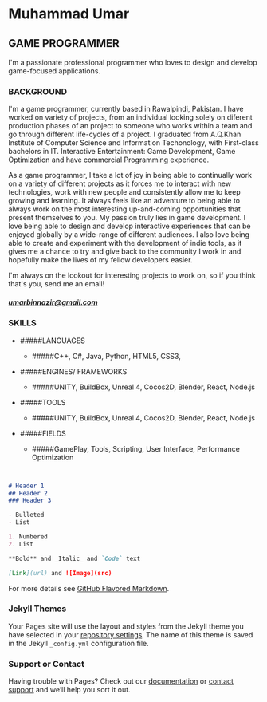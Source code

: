 # Muhammad Umar

## GAME PROGRAMMER

I'm a passionate professional programmer who loves to design and develop game-focused applications.

### BACKGROUND

I'm a game programmer, currently based in Rawalpindi, Pakistan. I have worked on variety of projects, from an individual looking solely on diferent production phases of an project to someone who works within a team and go through different life-cycles of a project. I graduated from A.Q.Khan Institute of Computer Science and Information Techonology, with First-class bachelors in IT. Interactive Entertainment: Game Development, Game Optimization and have commercial Programming experience.

As a game programmer, I take a lot of joy in being able to continually work on a variety of different projects as it forces me to interact with new technologies, work with new people and consistently allow me to keep growing and learning. It always feels like an adventure to being able to always work on the most interesting up-and-coming opportunities that present themselves to you. My passion truly lies in game development. I love being able to design and develop interactive experiences that can be enjoyed globally by a wide-range of different audiences. I also love being able to create and experiment with the development of indie tools, as it gives me a chance to try and give back to the community I work in and hopefully make the lives of my fellow developers easier.

I'm always on the lookout for interesting projects to work on, so if you think that's you, send me an email!

##### umarbinnazir@gmail.com

### SKILLS

- #####LANGUAGES
  - #####C++, C#, Java, Python, HTML5, CSS3, 

- #####ENGINES/ FRAMEWORKS
  - #####UNITY, BuildBox, Unreal 4, Cocos2D, Blender, React, Node.js 

- #####TOOLS
  - #####UNITY, BuildBox, Unreal 4, Cocos2D, Blender, React, Node.js 

- #####FIELDS
  - #####GamePlay, Tools, Scripting, User Interface, Performance Optimization 

```markdown


# Header 1
## Header 2
### Header 3

- Bulleted
- List

1. Numbered
2. List

**Bold** and _Italic_ and `Code` text

[Link](url) and ![Image](src)
```

For more details see [GitHub Flavored Markdown](https://guides.github.com/features/mastering-markdown/).

### Jekyll Themes

Your Pages site will use the layout and styles from the Jekyll theme you have selected in your [repository settings](https://github.com/iAmUmar/Portfolio/settings). The name of this theme is saved in the Jekyll `_config.yml` configuration file.

### Support or Contact

Having trouble with Pages? Check out our [documentation](https://docs.github.com/categories/github-pages-basics/) or [contact support](https://support.github.com/contact) and we’ll help you sort it out.
